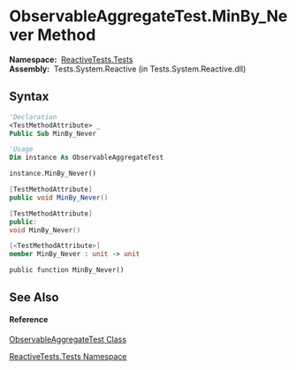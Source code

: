 # ObservableAggregateTest.MinBy\_Never Method

**Namespace:**  [ReactiveTests.Tests](ReactiveTests.Tests\ReactiveTests.Tests.md)  
**Assembly:**  Tests.System.Reactive (in Tests.System.Reactive.dll)

## Syntax

```vb
'Declaration
<TestMethodAttribute> _
Public Sub MinBy_Never
```

```vb
'Usage
Dim instance As ObservableAggregateTest

instance.MinBy_Never()
```

```csharp
[TestMethodAttribute]
public void MinBy_Never()
```

```c++
[TestMethodAttribute]
public:
void MinBy_Never()
```

```fsharp
[<TestMethodAttribute>]
member MinBy_Never : unit -> unit 
```

```jscript
public function MinBy_Never()
```

## See Also

#### Reference

[ObservableAggregateTest Class](ObservableAggregateTest\ObservableAggregateTest.md)

[ReactiveTests.Tests Namespace](ReactiveTests.Tests\ReactiveTests.Tests.md)





